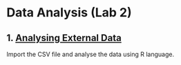 # Data Analysis (Lab 2)

## 1. [Analysing External Data](./data_analysis.r)

Import the CSV file and analyse the data using R language.